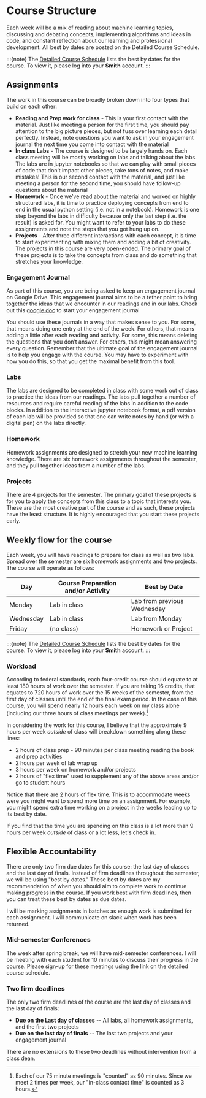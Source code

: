 # Course Structure 

Each week will be a mix of reading about machine learning topics, discussing and debating concepts, implementing algorithms and ideas in code, and constant reflection about our learning and professional development. All best by dates are posted on the Detailed Course Schedule. 

:::{note}
The [Detailed Course Schedule](https://docs.google.com/document/d/12zppEXeUKFf764wLZJabBfvyTF5gR-3AjwREnvRz_BQ/edit?usp=sharing) lists the best by dates for the course. To view it, please log into your **Smith** account. 
:::

## Assignments

The work in this course can be broadly broken down into four types that build on each other:   
- **Reading and Prep work for class** - This is your first contact with the material. Just like meeting a person for the first time, you should pay attention to the big picture pieces, but not fuss over learning each detail perfectly. Instead, note questions you want to ask in your engagement journal the next time you come into contact with the material   
- **In class Labs** - The course is designed to be largely hands on. Each class meeting will be mostly working on labs and talking about the labs. The labs are in jupyter notebooks so that we can play with small pieces of code that don’t impact other pieces, take tons of notes, and make mistakes! This is our second contact with the material, and just like meeting a person for the second time, you should have follow-up questions about the material   
- **Homework** - Once we’ve read about the material and worked on highly structured labs, it is time to practice deploying concepts from end to end in the usual python setting (i.e. not in a notebook). Homework is one step beyond the labs in difficulty because only the last step (i.e. the result) is asked for. You might want to refer to your labs to do these assignments and note the steps that you got hung up on.   
- **Projects** - After three different interactions with each concept, it is time to start experimenting with mixing them and adding a bit of creativity. The projects in this course are very open-ended. The primary goal of these projects is to take the concepts from class and do something that stretches your knowledge. 


### Engagement Journal

As part of this course, you are being asked to keep an engagement journal on Google Drive. This engagement journal aims to be a tether point to bring together the ideas that we encounter in our readings and in our labs. Check out this [google doc](https://docs.google.com/document/d/1jgDIs-EznLVTABCzF3IpdSN91e4km6lAdsyCIZe6oIk/edit?usp=sharing) to start your engagement journal

You should use these journals in a way that makes sense to you. For some, that means doing one entry at the end of the week. For others, that means adding a little after each reading and activity. For some, this means deleting the questions that you don’t answer. For others, this might mean answering every question. Remember that the ultimate goal of the engagement journal is to help you engage with the course. You may have to experiment with how you do this, so that you get the maximal benefit from this tool.  


### Labs

The labs are designed to be completed in class with some work out of class to practice the ideas from our readings. The labs pull together a number of resources and require careful reading of the labs in addition to the code blocks. In addition to the interactive jupyter notebook format, a pdf version of each lab will be provided so that one can write notes by hand (or with a digital pen) on the labs directly. 

### Homework

Homework assignments are designed to stretch your new machine learning knowledge. There are six homework assignments throughout the semester, and they pull together ideas from a number of the labs. 

### Projects 

There are 4 projects for the semester. The primary goal of these projects is for you to apply the concepts from this class to a topic that interests you. These are the most creative part of the course and as such, these projects have the least structure. It is highly encouraged that you start these projects early. 

 

## Weekly flow for the course 

Each week, you will have readings to prepare for class as well as two labs. Spread over the semester are six homework assignments and two projects. The course will operate as follows:

| Day    | Course Preparation and/or Activity | Best by Date |
| ----------- | ----------- | ----------- |
| Monday     | Lab in class | Lab from previous Wednesday |
| Wednesday     | Lab in class | Lab from Monday |
| Friday     | (no class) | Homework or Project |

:::{note}
The [Detailed Course Schedule](https://docs.google.com/document/d/12zppEXeUKFf764wLZJabBfvyTF5gR-3AjwREnvRz_BQ/edit?usp=sharing) lists the best by dates for the course. To view it, please log into your **Smith** account. 
:::

### Workload

According to federal standards, each four-credit course should equate to at least 180 hours of work over the semester. If you are taking 16 credits, that equates to 720 hours of work over the 15 weeks of the semester, from the first day of classes until the end of the final exam period. In the case of this course, you will spend nearly 12 hours each week on my class alone (including our three hours of class meetings per week).[^1]

[^1]: Each of our 75 minute meetings is "counted" as 90 minutes. Since we meet 2 times per week, our "in-class contact time" is counted as 3 hours. 

In considering the work for this course, I believe that the approximate 9 hours per week _outside_ of class will breakdown something along these lines:

- 2 hours of class prep - 90 minutes per class meeting reading the book and prep activities
- 2 hours per week of lab wrap up
- 3 hours per week on homework and/or projects
- 2 hours of "flex time" used to supplement any of the above areas and/or go to student hours

Notice that there are 2 hours of flex time. This is to accommodate weeks were you might want to spend more time on an assignment. For example, you might spend extra time working on a project in the weeks leading up to its best by date. 

If you find that the time you are spending on this class is a lot more than 9 hours per week _outside_ of class or a lot less, let's check in. 

## Flexible Accountability

There are only two firm due dates for this course: the last day of classes and the last day of finals. Instead of firm deadlines throughout the semester, we will be using "best by dates." These best by dates are my recommendation of when you should aim to complete work to continue making progress in the course. If you work best with firm deadlines, then you can treat these best by dates as due dates. 

I will be marking assignments in batches as enough work is submitted for each assignment. I will communicate on slack when work has been returned. 

### Mid-semester Conferences

The week after spring break, we will have mid-semester conferences. I will be meeting with each student for 10 minutes to discuss their progress in the course. Please sign-up for these meetings using the link on the detailed course schedule. 

### Two firm deadlines

The only two firm deadlines of the course are the last day of classes and the last day of finals:    
 - **Due on the Last day of classes** -- All labs, all homework assignments, and the first two projects
 - **Due on the last day of finals** -- The last two projects and your engagement journal

There are no extensions to these two deadlines without intervention from a class dean. 